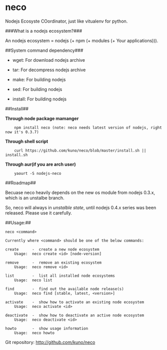 neco
====

Nodejs Ecosyste COordinator, just like vitualenv for python.

###What is a nodejs ecosystem?###

An nodejs ecosystem = nodejs (+ npm (+ modules (+ Your applications))).


##System command dependency###

 - wget: For download nodejs archive

 - tar: For decompress nodejs archive

 - make: For building nodejs

 - sed: For building nodejs

 - install: For building nodejs


##Install##

  __Through node package mamanger__

        npm install neco (note: neco needs latest version of nodejs, right now it's 0.3.7)

  __Through shell script__

        curl https://github.com/kuno/neco/blob/master/install.sh || install.sh

  __Through aur(if you are arch user)__

        yaourt -S nodejs-neco


##Roadmap##

Becuase neco heavily depends on the new os module from nodejs 0.3.x, which is an unstalbe branch.

So, neco will always in *unstalble state*, until nodejs 0.4.x series was been released. Please use it carefully.


##Usage:##

    neco <command>

    Currently where <command> should be one of the below commands:

    create      -  create a new node ecosystem
        Usage:  neco create <id> [node-version]

    remove      -  remove an existing ecosystem
        Usage:  neco remove <id>

    list        -  list all installed node ecosystems
        Usage:  neco list

    find        -  find out the available node release(s)
        Usage:  neco find [stable, latest, <version>]

    activate    -  show how to activate an existing node ecosystem
        Usage:  neco activate <id>

    deactivate  -  show how to deactivate an active node ecosystem
        Usage:  neco deactivate <id>

    howto       -  show usage information
        Usage:  neco howto

Git repository: http://github.com/kuno/neco
